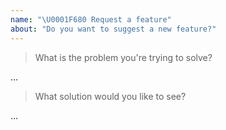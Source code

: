 ```yaml
---
name: "\U0001F680 Request a feature"
about: "Do you want to suggest a new feature?"
---
```


<!-- Please answer the following. We close issues that don't. -->

> What is the problem you're trying to solve?

...

> What solution would you like to see?

...
